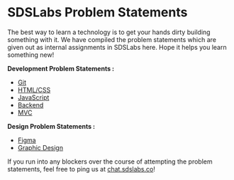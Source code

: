 # SDSLabs Problem Statements

The best way to learn a technology is to get your hands dirty building something with it. We have compiled the problem statements which are given out as internal assignments in SDSLabs here. Hope it helps you learn something new!

**Development Problem Statements :**

* [Git](https://github.com/sdslabs/Problem-Statements/blob/main/Git.md)
* [HTML/CSS](https://github.com/sdslabs/Problem-Statements/blob/main/HTMLCSS.md)
* [JavaScript](https://github.com/sdslabs/Problem-Statements/blob/main/JavaScript.md)
* [Backend](https://github.com/sdslabs/Problem-Statements/blob/main/Backend.md)
* [MVC](https://github.com/sdslabs/Problem-Statements/blob/main/MVC.md)

**Design Problem Statements :**

* [Figma](https://www.notion.so/Figma-Assignment-bee0923dc3f54a75b06cd8d3fc40d201)
* [Graphic Design](https://github.com/sdslabs/Problem-Statements/blob/main/graphic-design.md)

If you run into any blockers over the course of attempting the problem statements, feel free to ping us at [chat.sdslabs.co](https://chat.sdslabs.co/)!

